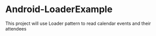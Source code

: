 # Android-LoaderExample
This project will use Loader pattern to read calendar events and their attendees
